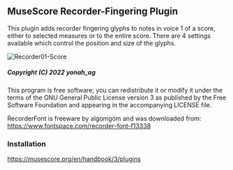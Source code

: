 ## MuseScore Recorder-Fingering Plugin

This plugin adds recorder fingering glyphs to notes in voice 1 of a score, either to selected measures or to the entire score. There are 4 settings available which control the position and size of the glyphs.


![Recorder01-Score](https://user-images.githubusercontent.com/78651456/154768520-360e6053-d8a0-43b9-86de-e762dcf44a8a.png)

##### Copyright (C) 2022 yonah_ag

This program is free software; you can redistribute it or modify it under
the terms of the GNU General Public License version 3 as published by the
Free Software Foundation and appearing in the accompanying LICENSE file.

RecorderFont is freeware by algomgom and was downloaded from:
https://www.fontspace.com/recorder-font-f13338

### Installation

https://musescore.org/en/handbook/3/plugins
